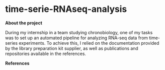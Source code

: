 # time-serie-RNAseq-analysis

**About the project**

During my internship in a team studying chronobiology, one of my tasks was to set up an automated pipeline for analyzing RNA-seq data from time-series experiments. To achieve this, I relied on the documentation provided by the library preparation kit supplier, as well as publications and repositories available in the references.

**References** 
